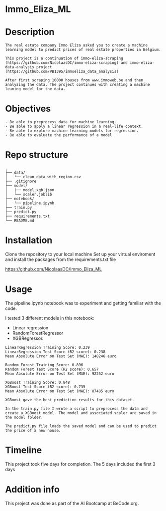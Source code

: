# Immo_Eliza_ML

# Description
```
The real estate company Immo Eliza asked you to create a machine learning model to predict prices of real estate properties in Belgium.

This project is a continuation of immo-eliza-scraping (https://github.com/NicolaasDC/immo-eliza-scraping) and immo-eliza-data-analysis project (https://github.com/VB1395/immoeliza_data_analysis)

After first scraping 10000 houses from www.immoweb.be and then analyzing the data. The project continues with creating a machine leaning model for the data.
```

# Objectives
```
- Be able to preprocess data for machine learning.
- Be able to apply a linear regression in a real-life context.
- Be able to explore machine learning models for regression.
- Be able to evaluate the performance of a model
```
# Repo structure
```
.
├── data/
│   └── clean_data_with_region.csv
├── .gitignore
├── model/
│   ├── model_xgb.json
│   └── scaler.joblib
├── notebook/
│   └── pipeline.ipynb
├── train.py
├── predict.py
├── requirements.txt
└── README.md
```

# Installation

Clone the repository to your local machine Set up your virtual enviroment and install the packages from the requirements.txt file

https://github.com/NicolaasDC/Immo_Eliza_ML

# Usage

The pipeline.ipynb notebook was to experiment and getting familiar with the code. 

I tested 3 different models in this notebook: 
- Linear regression 
- RandomForestRegressor
- XGBRegressor.

```
LinearRegression Training Score: 0.239
LinearRegression Test Score (R2 score): 0.238
Mean Absolute Error on Test Set (MAE): 148246 euro

Random Forest Training Score: 0.896
Random Forest Test Score (R2 score): 0.657
Mean Absolute Error on Test Set (MAE): 92252 euro

XGBoost Training Score: 0.848
XGBoost Test Score (R2 score): 0.735
Mean Absolute Error on Test Set (MAE): 87485 euro

XGBoost gave the best prediction results for this dataset.

```
```
In the train.py file I wrote a script to preprocess the data and create a XGBoost model. The model and associated scaler are saved in the model folder.

The predict.py file loads the saved model and can be used to predict the price of a new house. 
```
# Timeline

This project took five days for completion. The 5 days included the first 3 days

# Addition info

This project was done as part of the AI Bootcamp at BeCode.org.

